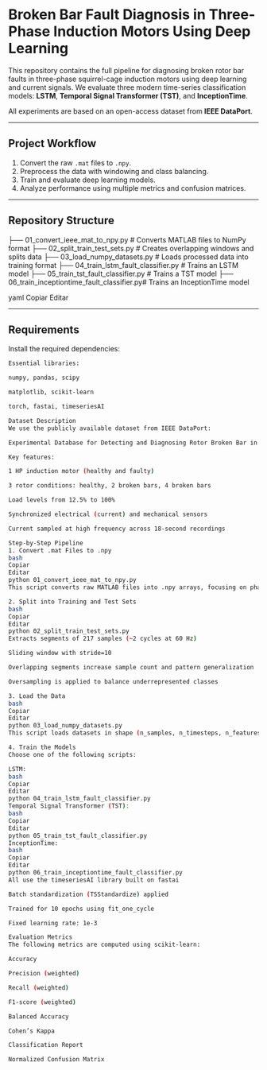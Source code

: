# Broken Bar Fault Diagnosis in Three-Phase Induction Motors Using Deep Learning

This repository contains the full pipeline for diagnosing broken rotor bar faults in three-phase squirrel-cage induction motors using deep learning and current signals. We evaluate three modern time-series classification models: **LSTM**, **Temporal Signal Transformer (TST)**, and **InceptionTime**.

All experiments are based on an open-access dataset from **IEEE DataPort**.

---

## Project Workflow

1. Convert the raw `.mat` files to `.npy`.
2. Preprocess the data with windowing and class balancing.
3. Train and evaluate deep learning models.
4. Analyze performance using multiple metrics and confusion matrices.

---

## Repository Structure

├── 01_convert_ieee_mat_to_npy.py # Converts MATLAB files to NumPy format
├── 02_split_train_test_sets.py # Creates overlapping windows and splits data
├── 03_load_numpy_datasets.py # Loads processed data into training format
├── 04_train_lstm_fault_classifier.py # Trains an LSTM model
├── 05_train_tst_fault_classifier.py # Trains a TST model
├── 06_train_inceptiontime_fault_classifier.py# Trains an InceptionTime model

yaml
Copiar
Editar

---

## Requirements

Install the required dependencies:

```bash
Essential libraries:

numpy, pandas, scipy

matplotlib, scikit-learn

torch, fastai, timeseriesAI

Dataset Description
We use the publicly available dataset from IEEE DataPort:

Experimental Database for Detecting and Diagnosing Rotor Broken Bar in Three-Phase Induction Motors

Key features:

1 HP induction motor (healthy and faulty)

3 rotor conditions: healthy, 2 broken bars, 4 broken bars

Load levels from 12.5% to 100%

Synchronized electrical (current) and mechanical sensors

Current sampled at high frequency across 18-second recordings

Step-by-Step Pipeline
1. Convert .mat Files to .npy
bash
Copiar
Editar
python 01_convert_ieee_mat_to_npy.py
This script converts raw MATLAB files into .npy arrays, focusing on phase A current (Ia).

2. Split into Training and Test Sets
bash
Copiar
Editar
python 02_split_train_test_sets.py
Extracts segments of 217 samples (~2 cycles at 60 Hz)

Sliding window with stride=10

Overlapping segments increase sample count and pattern generalization

Oversampling is applied to balance underrepresented classes

3. Load the Data
bash
Copiar
Editar
python 03_load_numpy_datasets.py
This script loads datasets in shape (n_samples, n_timesteps, n_features) for model training.

4. Train the Models
Choose one of the following scripts:

LSTM:
bash
Copiar
Editar
python 04_train_lstm_fault_classifier.py
Temporal Signal Transformer (TST):
bash
Copiar
Editar
python 05_train_tst_fault_classifier.py
InceptionTime:
bash
Copiar
Editar
python 06_train_inceptiontime_fault_classifier.py
All use the timeseriesAI library built on fastai

Batch standardization (TSStandardize) applied

Trained for 10 epochs using fit_one_cycle

Fixed learning rate: 1e-3

Evaluation Metrics
The following metrics are computed using scikit-learn:

Accuracy

Precision (weighted)

Recall (weighted)

F1-score (weighted)

Balanced Accuracy

Cohen’s Kappa

Classification Report

Normalized Confusion Matrix
